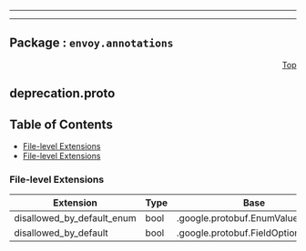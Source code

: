 
---

---

## Package : `envoy.annotations`



<a name="top"></a>

<a name="API Reference for deprecation.proto"></a>
<p align="right"><a href="#top">Top</a></p>

## deprecation.proto


## Table of Contents


  - [File-level Extensions](#deprecation.proto-extensions)
  - [File-level Extensions](#deprecation.proto-extensions)




 <!-- end messages -->

 <!-- end enums -->


<a name="deprecation.proto-extensions"></a>

### File-level Extensions
| Extension | Type | Base | Number | Description |
| --------- | ---- | ---- | ------ | ----------- |
| disallowed_by_default_enum | bool | .google.protobuf.EnumValueOptions | 70100853 |  |
| disallowed_by_default | bool | .google.protobuf.FieldOptions | 189503207 |  |

 <!-- end HasExtensions -->

 <!-- end services -->

